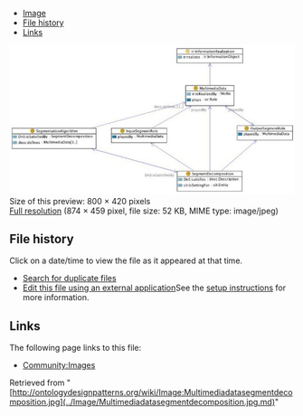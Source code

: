 * [Image](../Image/Multimediadatasegmentdecomposition.jpg.md#file)
* [File history](../Image/Multimediadatasegmentdecomposition.jpg.md#filehistory)
* [Links](../Image/Multimediadatasegmentdecomposition.jpg.md#filelinks)

[![Image:Multimediadatasegmentdecomposition.jpg](../images/thumb/d/d8/Multimediadatasegmentdecomposition.jpg/800px-Multimediadatasegmentdecomposition.jpg)](../../images/d/d8/Multimediadatasegmentdecomposition.jpg)  
Size of this preview: 800 × 420 pixels  
[Full resolution](../../images/d/d8/Multimediadatasegmentdecomposition.jpg)‎ (874 × 459 pixel, file size: 52 KB, MIME type: image/jpeg)

## File history

Click on a date/time to view the file as it appeared at that time.



  
* [Search for duplicate files](http://ontologydesignpatterns.org/wiki/Special:FileDuplicateSearch/Multimediadatasegmentdecomposition.jpg "Special:FileDuplicateSearch/Multimediadatasegmentdecomposition.jpg")
* [Edit this file using an external application](http://ontologydesignpatterns.org/wiki/index.php?title=Image:Multimediadatasegmentdecomposition.jpg&action=edit&externaledit=true&mode=file "Image:Multimediadatasegmentdecomposition.jpg")See the [setup instructions](http://www.mediawiki.org/wiki/Manual:External_editors "http://www.mediawiki.org/wiki/Manual:External_editors") for more information.

## Links



The following page links to this file:


* [Community:Images](../Community/Images.md "Community:Images")


Retrieved from "[http://ontologydesignpatterns.org/wiki/Image:Multimediadatasegmentdecomposition.jpg](../Image/Multimediadatasegmentdecomposition.jpg.md)"